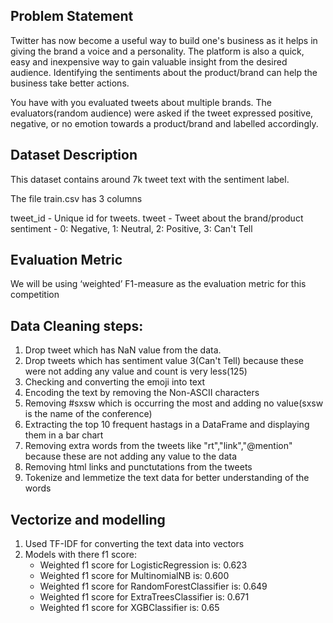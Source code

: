 ## Problem Statement
Twitter has now become a useful way to build one's business as it helps in giving the brand a voice and a personality. The platform is also a quick, easy and inexpensive way to gain valuable insight from the desired audience. Identifying the sentiments about the product/brand can help the business take better actions.

You have with you evaluated tweets about multiple brands. The evaluators(random audience) were asked if the tweet expressed positive, negative, or no emotion towards a product/brand and labelled accordingly.


## Dataset Description
This dataset contains around 7k tweet text with the sentiment label.

The file train.csv has 3 columns

tweet_id - Unique id for tweets. tweet - Tweet about the brand/product sentiment - 0: Negative, 1: Neutral, 2: Positive, 3: Can't Tell


## Evaluation Metric
We will be using ‘weighted’ F1-measure as the evaluation metric for this competition


## Data Cleaning steps:
1.  Drop tweet which has NaN value from the data.
2.  Drop tweets which has sentiment value 3(Can't Tell) because these were not adding any value and count is very less(125)
3.  Checking and converting the emoji into text
4.  Encoding the text by removing the Non-ASCII characters
5.  Removing #sxsw which is occurring the most and adding no value(sxsw is the name of the conference)
6.  Extracting the top 10 frequent hastags in a DataFrame and displaying them in a bar chart
7.  Removing extra words from the tweets like "rt","link","@mention" because these are not adding any value to the data
8.  Removing html links and punctutations from the tweets
9.  Tokenize and lemmetize the text data for better understanding of the words

## Vectorize and modelling
1.  Used TF-IDF for converting the text data into vectors
2.  Models with there f1 score:
    - Weighted f1 score for LogisticRegression is:  0.623
    - Weighted f1 score for MultinomialNB is:  0.600
    - Weighted f1 score for RandomForestClassifier is:  0.649
    - Weighted f1 score for ExtraTreesClassifier is:  0.671
    - Weighted f1 score for XGBClassifier is:  0.65
      
